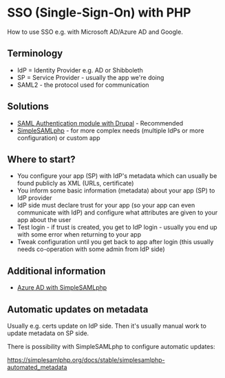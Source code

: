# SSO (Single-Sign-On) with PHP

How to use SSO e.g. with Microsoft AD/Azure AD and Google.

## Terminology

- IdP = Identity Provider e.g. AD or Shibboleth
- SP = Service Provider - usually the app we're doing
- SAML2 - the protocol used for communication

## Solutions

- [SAML Authentication module with Drupal](https://www.drupal.org/project/samlauth) - Recommended
- [SimpleSAMLphp](https://simplesamlphp.org/) - for more complex needs (multiple IdPs or more configuration) or custom
app

## Where to start?

- You configure your app (SP) with IdP's metadata which can usually be found publicly as XML (URLs, certificate)
- You inform some basic information (metadata) about your app (SP) to IdP provider
- IdP side must declare trust for your app (so your app can even communicate with IdP) and configure what attributes
are given to your app about the user
- Test login - if trust is created, you get to IdP login - usually you end up with some error when returning to your app
- Tweak configuration until you get back to app after login (this usually needs co-operation with some admin from IdP
side)

## Additional information

- [Azure AD with SimpleSAMLphp](http://www.lewisroberts.com/2015/09/05/single-sign-on-to-azure-ad-using-simplesamlphp/)

## Automatic updates on metadata

Usually e.g. certs update on IdP side. Then it's usually manual work to update metadata on SP side.

There is possibility with SimpleSAMLphp to configure automatic updates:

https://simplesamlphp.org/docs/stable/simplesamlphp-automated_metadata
